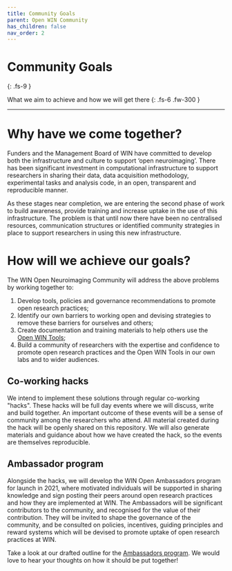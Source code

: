 ```yaml
---
title: Community Goals
parent: Open WIN Community
has_children: false
nav_order: 2
---
```



# Community Goals
{: .fs-9 }

What we aim to achieve and how we will get there
{: .fs-6 .fw-300 }

---

# Why have we come together?

Funders and the Management Board of WIN have committed to develop both the infrastructure and culture to support ‘open neuroimaging’. There has been significant investment in computational infrastructure to support researchers in sharing their data, data acquisition methodology, experimental tasks and analysis code, in an open, transparent and reproducible manner.

As these stages near completion, we are entering the second phase of work to build awareness, provide training and increase uptake in the use of this infrastructure. The problem is that until now there have been no centralised resources, communication structures or identified community strategies in place to support researchers in using this new infrastructure.

# How will we achieve our goals?

The WIN Open Neuroimaging Community will address the above problems by working together to:
1. Develop tools, policies and governance recommendations to promote open research practices;
2. Identify our own barriers to working open and devising strategies to remove these barriers for ourselves and others;
3. Create documentation and training materials to help others use the [Open WIN Tools](../tools.md);
4. Build a community of researchers with the expertise and confidence to promote open research practices and the Open WIN Tools in our own labs and to wider audiences.


## Co-working hacks
We intend to implement these solutions through regular co-working "hacks". These hacks will be full day events where we will discuss, write and build together. An important outcome of these events will be a sense of community among the researchers who attend. All material created during the hack will be openly shared on this repository. We will also generate materials and guidance about how we have created the hack, so the events are themselves reproducible.

## Ambassador program
Alongside the hacks, we will develop the WIN Open Ambassadors program for launch in 2021, where motivated individuals will be supported in sharing knowledge and sign posting their peers around open research practices and how they are implemented at WIN. The Ambassadors will be significant contributors to the community, and recognised for the value of their contribution. They will be invited to shape the governance of the community, and be consulted on policies, incentives, guiding principles and reward systems which will be devised to promote uptake of open research practices at WIN.

Take a look at our drafted outline for the [Ambassadors program](../ambassadors.md). We would love to hear your thoughts on how it should be put together!
